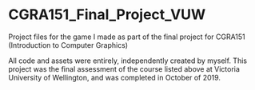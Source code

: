 # CGRA151_Final_Project_VUW
 Project files for the game I made as part of the final project for CGRA151 (Introduction to Computer Graphics)

All code and assets were entirely, independently created by myself.
This project was the final assessment of the course listed above at Victoria University of Wellington, and was
completed in October of 2019.